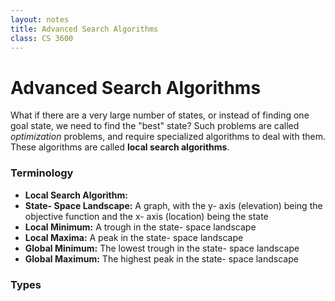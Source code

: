 ```yaml
---
layout: notes
title: Advanced Search Algorithms
class: CS 3600
---
```


# Advanced Search Algorithms
What if there are a very large number of states, or instead of finding one goal state, we need to find the "best" state? Such problems are called *optimization* problems, and require specialized algorithms to deal with them. These algorithms are called **local search algorithms**.

### Terminology
* **Local Search Algorithm:** 
* **State- Space Landscape:** A graph, with the y- axis (elevation) being the objective function and the x- axis (location) being the state
* **Local Minimum:** A trough in the state- space landscape
* **Local Maxima:** A peak in the state- space landscape
* **Global Minimum:** The lowest trough in the state- space landscape
* **Global Maximum:** The highest peak in the state- space landscape

### Types
